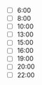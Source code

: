 - [ ] 6:00
- [ ] 8:00
- [ ] 10:00
- [ ] 13:00
- [ ] 15:00
- [ ] 16:00
- [ ] 19:00
- [ ] 20:00
- [ ] 22:00